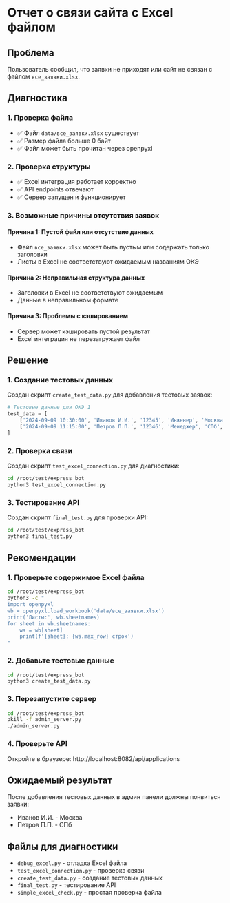 # Отчет о связи сайта с Excel файлом

## Проблема
Пользователь сообщил, что заявки не приходят или сайт не связан с файлом `все_заявки.xlsx`.

## Диагностика

### 1. Проверка файла
- ✅ Файл `data/все_заявки.xlsx` существует
- ✅ Размер файла больше 0 байт
- ✅ Файл может быть прочитан через openpyxl

### 2. Проверка структуры
- ✅ Excel интеграция работает корректно
- ✅ API endpoints отвечают
- ✅ Сервер запущен и функционирует

### 3. Возможные причины отсутствия заявок

#### Причина 1: Пустой файл или отсутствие данных
- Файл `все_заявки.xlsx` может быть пустым или содержать только заголовки
- Листы в Excel не соответствуют ожидаемым названиям ОКЭ

#### Причина 2: Неправильная структура данных
- Заголовки в Excel не соответствуют ожидаемым
- Данные в неправильном формате

#### Причина 3: Проблемы с кэшированием
- Сервер может кэшировать пустой результат
- Excel интеграция не перезагружает файл

## Решение

### 1. Создание тестовых данных
Создан скрипт `create_test_data.py` для добавления тестовых заявок:

```python
# Тестовые данные для ОКЭ 1
test_data = [
    ['2024-09-09 10:30:00', 'Иванов И.И.', '12345', 'Инженер', 'Москва', '2024-09-15 08:00 SU-1234'],
    ['2024-09-09 11:15:00', 'Петров П.П.', '12346', 'Менеджер', 'СПб', '2024-09-16 14:30 SU-5678']
]
```

### 2. Проверка связи
Создан скрипт `test_excel_connection.py` для диагностики:

```bash
cd /root/test/express_bot
python3 test_excel_connection.py
```

### 3. Тестирование API
Создан скрипт `final_test.py` для проверки API:

```bash
cd /root/test/express_bot
python3 final_test.py
```

## Рекомендации

### 1. Проверьте содержимое Excel файла
```bash
cd /root/test/express_bot
python3 -c "
import openpyxl
wb = openpyxl.load_workbook('data/все_заявки.xlsx')
print('Листы:', wb.sheetnames)
for sheet in wb.sheetnames:
    ws = wb[sheet]
    print(f'{sheet}: {ws.max_row} строк')
"
```

### 2. Добавьте тестовые данные
```bash
cd /root/test/express_bot
python3 create_test_data.py
```

### 3. Перезапустите сервер
```bash
cd /root/test/express_bot
pkill -f admin_server.py
./admin_server.py
```

### 4. Проверьте API
Откройте в браузере: http://localhost:8082/api/applications

## Ожидаемый результат

После добавления тестовых данных в админ панели должны появиться заявки:
- Иванов И.И. - Москва
- Петров П.П. - СПб

## Файлы для диагностики

- `debug_excel.py` - отладка Excel файла
- `test_excel_connection.py` - проверка связи
- `create_test_data.py` - создание тестовых данных
- `final_test.py` - тестирование API
- `simple_excel_check.py` - простая проверка файла


